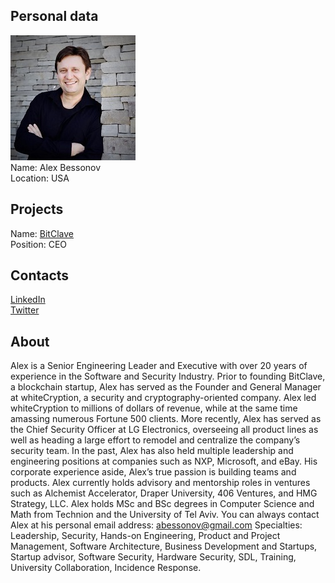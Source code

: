 ## Personal data
![alex bessonov photo](photo/alex_bessonov.jpg)  
Name:   Alex Bessonov  
Location: USA  
## Projects 
Name: [BitClave](../projects/bitclave.md)  
Position: CEO   
## Contacts
[LinkedIn](https://www.linkedin.com/in/abessonov/)    
[Twitter](https://twitter.com/albessonov)  
## About
Alex is a Senior Engineering Leader and Executive with over 20 years of experience in the Software and Security Industry. Prior to founding BitClave, a blockchain startup, Alex has served as the Founder and General Manager at whiteCryption, a security and cryptography-oriented company. Alex led whiteCryption to millions of dollars of revenue, while at the same time amassing numerous Fortune 500 clients. 
More recently, Alex has served as the Chief Security Officer at LG Electronics, overseeing all product lines as well as heading a large effort to remodel and centralize the company’s security team. In the past, Alex has also held multiple leadership and engineering positions at companies such as NXP, Microsoft, and eBay. 
His corporate experience aside, Alex’s true passion is building teams and products. Alex currently holds advisory and mentorship roles in ventures such as Alchemist Accelerator, Draper University, 406 Ventures, and HMG Strategy, LLC. 
Alex holds MSc and BSc degrees in Computer Science and Math from Technion and the University of Tel Aviv. 
You can always contact Alex at his personal email address: abessonov@gmail.com
Specialties: Leadership, Security, Hands-on Engineering, Product and Project Management, Software Architecture, Business Development and Startups, Startup advisor, Software Security, Hardware Security, SDL, Training, University Collaboration, Incidence Response.

